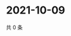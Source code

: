 # 2021-10-09

共 0 条

<!-- BEGIN WEIBO -->
<!-- 最后更新时间 Sat Oct 09 2021 03:11:25 GMT+0800 (China Standard Time) -->

<!-- END WEIBO -->
